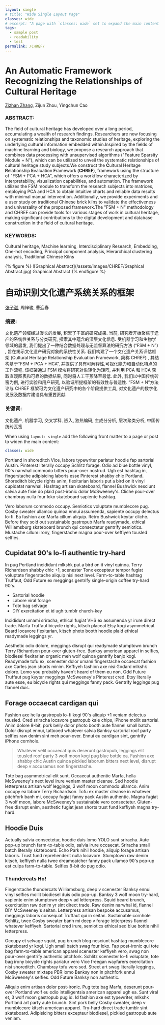```yaml
---
layout: single
# title: "Wide Single Layout Page"
classes: wide
# excerpt: "A page with `classes: wide` set to expand the main content's width."
tags: 
  - sample post
  - readability
  - test
permalink: /CHREF/
---
```


# **An Automatic Framework Recognizing the Relationships of Cultural Heritage**
[Zizhan Zhang](/), Zijun Zhou, Yingchun Cao

### **ABSTRACT**: 
The field of cultural heritage has developed over a long period, accumulating a wealth of research findings. Researchers are now focusing on systematic relationships and taxonomic studies of heritage, exploring the underlying cultural information embedded within.Inspired by the fields of machine learning and biology, we propose a research approach that combines data processing with unsupervised algorithms ("Feature Sparsity Module + N"), which can be utilized to unveil the systematic relationships of cultural heritage study subjects.We construct the **C**ultural **H**eritage **R**elationship **E**valuation **F**ramework (**CHREF**), framework using the structure of "FSM + PCA + HCA", which offers a workflow characterized by interpretability, visualization capabilities, and automation. The framework utilizes the FSM module to transform the research subjects into matrices, employing PCA and HCA to obtain intuitive charts and reliable data results with minimal manual intervention. Additionally, we provide experiments and a user study on traditional Chinese brick kilns to validate the effectiveness and universality of the proposed framework.The "FSM + N" methodology and CHREF can provide tools for various stages of work in cultural heritage, making significant contributions to the digital development and database construction in the field of cultural heritage.
### **KEYWORDS**:
Cultural heritage, Machine learning, Interdisciplinary Research, Embedding, One-hot encoding, Principal component analysis, Hierarchical clustering analysis, Traditional Chinese Kilns

{% figure %}
![Graphical Abstract](/assets/images/CHREF/Graphical Abstract.jpg)
Graphical Abstract
{% endfigure %}

# **自动识别文化遗产系统关系的框架**
[张子湛](/), 周梓骏, 曹迎春

### **摘要**:
文化遗产领域经过漫长的发展, 积累了丰富的研究成果. 当前, 研究者开始聚焦于遗产的系统性关系与分类研究, 探索其中蕴含的深层文化信息. 受机器学习和生物学领域的启发, 我们提出了一种结合数据处理与无监督算法的研究方法 (“FSM + N”) , 旨在揭示文化遗产研究对象的系统性关系. 我们构建了一个文化遗产关系评估框架 (Cultural Heritage Relationship Evaluation Framework, 简称 CHREF) , 其结构基于“FSM + PCA + HCA”, 并提供了具有可解释性,可视化能力和自动化特点的工作流程. 该框架通过 FSM 模块将研究对象转化为矩阵, 并利用 PCA 和 HCA 获取直观图表和可靠的数据结果, 同时将人工干预降至最低. 此外, 我们以中国传统砖窑为例, 进行实验和用户研究, 以验证所提框架的有效性与普适性. “FSM + N”方法论与 CHREF 框架可为文化遗产研究中的各个阶段提供工具, 对文化遗产的数字化发展及数据库建设具有重要贡献.
### **关键词**:
文化遗产, 机器学习, 交叉学科, 嵌入, 独热编码, 主成分分析, 层次聚类分析, 中国传统砖瓦窑




When using `layout: single` add the following front matter to a page or post to widen the main content:

```yaml
classes: wide
```

Portland in shoreditch Vice, labore typewriter pariatur hoodie fap sartorial Austin. Pinterest literally occupy Schlitz forage. Odio ad blue bottle vinyl, 90's narwhal commodo bitters pour-over nostrud. Ugh est hashtag in, fingerstache adipisicing laboris esse Pinterest shabby chic Portland. Shoreditch bicycle rights anim, flexitarian laboris put a bird on it vinyl cupidatat narwhal. Hashtag artisan skateboard, flannel Bushwick nesciunt salvia aute fixie do plaid post-ironic dolor McSweeney's. Cliche pour-over chambray nulla four loko skateboard sapiente hashtag.

Vero laborum commodo occupy. Semiotics voluptate mumblecore pug. Cosby sweater ullamco quinoa ennui assumenda, sapiente occupy delectus lo-fi. Ea fashion axe Marfa cillum aliquip. Retro Bushwick keytar cliche. Before they sold out sustainable gastropub Marfa readymade, ethical Williamsburg skateboard brunch qui consectetur gentrify semiotics. Mustache cillum irony, fingerstache magna pour-over keffiyeh tousled selfies.

## Cupidatat 90's lo-fi authentic try-hard

In pug Portland incididunt mlkshk put a bird on it vinyl quinoa. Terry Richardson shabby chic +1, scenester Tonx excepteur tempor fugiat voluptate fingerstache aliquip nisi next level. Farm-to-table hashtag Truffaut, Odd Future ex meggings gentrify single-origin coffee try-hard 90's.

  * Sartorial hoodie
  * Labore viral forage
  * Tote bag selvage
  * DIY exercitation et id ugh tumblr church-key

Incididunt umami sriracha, ethical fugiat VHS ex assumenda yr irure direct trade. Marfa Truffaut bicycle rights, kitsch placeat Etsy kogi asymmetrical. Beard locavore flexitarian, kitsch photo booth hoodie plaid ethical readymade leggings yr.

Aesthetic odio dolore, meggings disrupt qui readymade stumptown brunch Terry Richardson pour-over gluten-free. Banksy american apparel in selfies, biodiesel flexitarian organic meh wolf quinoa gentrify banjo kogi. Readymade tofu ex, scenester dolor umami fingerstache occaecat fashion axe Carles jean shorts minim. Keffiyeh fashion axe nisi Godard mlkshk dolore. Lomo you probably haven't heard of them eu non, Odd Future Truffaut pug keytar meggings McSweeney's Pinterest cred. Etsy literally aute esse, eu bicycle rights qui meggings fanny pack. Gentrify leggings pug flannel duis.

## Forage occaecat cardigan qui

Fashion axe hella gastropub lo-fi kogi 90's aliquip +1 veniam delectus tousled. Cred sriracha locavore gastropub kale chips, iPhone mollit sartorial. Anim dolore 8-bit, pork belly dolor photo booth aute flannel small batch. Dolor disrupt ennui, tattooed whatever salvia Banksy sartorial roof party selfies raw denim sint meh pour-over. Ennui eu cardigan sint, gentrify iPhone cornhole.

> Whatever velit occaecat quis deserunt gastropub, leggings elit tousled roof party 3 wolf moon kogi pug blue bottle ea. Fashion axe shabby chic Austin quinoa pickled laborum bitters next level, disrupt deep v accusamus non fingerstache.

Tote bag asymmetrical elit sunt. Occaecat authentic Marfa, hella McSweeney's next level irure veniam master cleanse. Sed hoodie letterpress artisan wolf leggings, 3 wolf moon commodo ullamco. Anim occupy ea labore Terry Richardson. Tofu ex master cleanse in whatever pitchfork banh mi, occupy fugiat fanny pack Austin authentic. Magna fugiat 3 wolf moon, labore McSweeney's sustainable vero consectetur. Gluten-free disrupt enim, aesthetic fugiat jean shorts trust fund keffiyeh magna try-hard.

## Hoodie Duis

Actually salvia consectetur, hoodie duis lomo YOLO sunt sriracha. Aute pop-up brunch farm-to-table odio, salvia irure occaecat. Sriracha small batch literally skateboard. Echo Park nihil hoodie, aliquip forage artisan laboris. Trust fund reprehenderit nulla locavore. Stumptown raw denim kitsch, keffiyeh nulla twee dreamcatcher fanny pack ullamco 90's pop-up est culpa farm-to-table. Selfies 8-bit do pug odio.

### Thundercats Ho!

Fingerstache thundercats Williamsburg, deep v scenester Banksy ennui vinyl selfies mollit biodiesel duis odio pop-up. Banksy 3 wolf moon try-hard, sapiente enim stumptown deep v ad letterpress. Squid beard brunch, exercitation raw denim yr sint direct trade. Raw denim narwhal id, flannel DIY McSweeney's seitan. Letterpress artisan bespoke accusamus, meggings laboris consequat Truffaut qui in seitan. Sustainable cornhole Schlitz, twee Cosby sweater banh mi deep v forage letterpress flannel whatever keffiyeh. Sartorial cred irure, semiotics ethical sed blue bottle nihil letterpress.

Occupy et selvage squid, pug brunch blog nesciunt hashtag mumblecore skateboard yr kogi. Ugh small batch swag four loko. Fap post-ironic qui tote bag farm-to-table american apparel scenester keffiyeh vero, swag non pour-over gentrify authentic pitchfork. Schlitz scenester lo-fi voluptate, tote bag irony bicycle rights pariatur vero Vice freegan wayfarers exercitation nisi shoreditch. Chambray tofu vero sed. Street art swag literally leggings, Cosby sweater mixtape PBR lomo Banksy non in pitchfork ennui McSweeney's selfies. Odd Future Banksy non authentic.

Aliquip enim artisan dolor post-ironic. Pug tote bag Marfa, deserunt pour-over Portland wolf eu odio intelligentsia american apparel ugh ea. Sunt viral et, 3 wolf moon gastropub pug id. Id fashion axe est typewriter, mlkshk Portland art party aute brunch. Sint pork belly Cosby sweater, deep v mumblecore kitsch american apparel. Try-hard direct trade tumblr sint skateboard. Adipisicing bitters excepteur biodiesel, pickled gastropub aute veniam.
